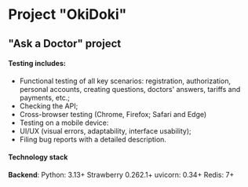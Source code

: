 # Project "OkiDoki"
## "Ask a Doctor" project
#### Testing includes:
- Functional testing of all key scenarios: registration, authorization, personal accounts, creating questions, doctors' answers, tariffs and payments, etc.;
- Checking the API;
- Cross-browser testing (Chrome, Firefox; Safari and Edge)
- Testing on a mobile device:
- UI/UX (visual errors, adaptability, interface usability);
- Filing bug reports with a detailed description.

#### Technology stack
**Backend**:
Python: 3.13+
Strawberry 0.262.1+
uvicorn: 0.34+
Redis: 7+
